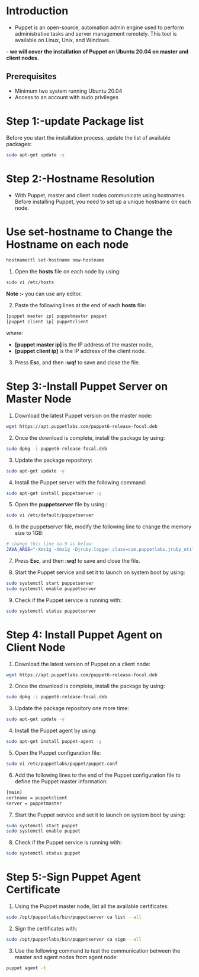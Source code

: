# **Introduction**
- Puppet is an open-source, automation admin engine used to perform administrative tasks and server management remotely. This tool is available on Linux, Unix, and Windows.

**- we will cover the installation of Puppet on Ubuntu 20.04 on master and client nodes.**

## Prerequisites

- Minimum two system running Ubuntu 20.04 
- Access to an account with sudo privileges

# Step 1:-update Package list 
Before you start the installation process, update the list of available packages:

```bash 
sudo apt-get update -y
```
# Step 2:-Hostname Resolution 
 - With Puppet, master and client nodes communicate using hostnames. Before installing Puppet, you need to set up a unique hostname on each node.

# Use set-hostname to Change the Hostname on each node 
```bash 
hostnamectl set-hostname new-hostname
```

1. Open the **hosts** file on each node by using: 
```bash 
sudo vi /etc/hosts
```

**Note :-** you can use any editor.

2. Paste the following lines at the end of each **hosts** file:
```bash 
[puppet master ip] puppetmaster puppet
[puppet client ip] puppetclient
```

where:

- **[puppet master ip]** is the IP address of the master node,
- **[puppet client ip]** is the IP address of the client node.

3. Press **Esc**, and then **:wq!** to save and close the file.

# Step 3:-Install Puppet Server on Master Node
1. Download the latest Puppet version on the master node:
```bash 
wget https://apt.puppetlabs.com/puppet6-release-focal.deb
```

2. Once the download is complete, install the package by using:
```bash 
sudo dpkg -i puppet6-release-focal.deb
```
3. Update the package repository:
```bash 
sudo apt-get update -y
```
4. Install the Puppet server with the following command:
```bash 
sudo apt-get install puppetserver -y
```
5. Open the **puppetserver** file by using :
```bash 
sudo vi /etc/default/puppetserver
```
6. In the puppetserver file, modify the following line to change the memory size to 1GB:
```bash
# change this line no.9 as below: 
JAVA_ARGS="-Xms1g -Xmx1g -Djruby.logger.class=com.puppetlabs.jruby_utils.jruby.Slf4jLogger"
```
7. Press **Esc**, and then **:wq!** to save and close the file.

8. Start the Puppet service and set it to launch on system boot by using:

```bash 
sudo systemctl start puppetserver
sudo systemctl enable puppetserver
```

9. Check if the Puppet service is running with:

```bash
sudo systemctl status puppetserver
```

# Step 4: Install Puppet Agent on Client Node

1. Download the latest version of Puppet on a client node:
```bash 
wget https://apt.puppetlabs.com/puppet6-release-focal.deb
```
2. Once the download is complete, install the package by using:
```bash 
sudo dpkg -i puppet6-release-focal.deb
```
3. Update the package repository one more time:
```bash
sudo apt-get update -y
```
4. Install the Puppet agent by using:
```bash 
sudo apt-get install puppet-agent -y
```
5. Open the Puppet configuration file:
```bash 
sudo vi /etc/puppetlabs/puppet/puppet.conf
```
6. Add the following lines to the end of the Puppet configuration file to define the Puppet master information:
```bash 
[main]
certname = puppetclient
server = puppetmaster
```
7. Start the Puppet service and set it to launch on system boot by using:
```bash 
sudo systemctl start puppet
sudo systemctl enable puppet
```
8. Check if the Puppet service is running with:
```bash 
sudo systemctl status puppet
```
# Step 5:-Sign Puppet Agent Certificate
1. Using the Puppet master node, list all the available certificates:
```bash 
sudo /opt/puppetlabs/bin/puppetserver ca list --all
```
2. Sign the certificates with:
```bash
sudo /opt/puppetlabs/bin/puppetserver ca sign --all
```
3. Use the following command to test the communication between the master and agent nodes from agent node:
```bash 
puppet agent -t 
```










